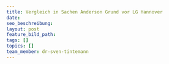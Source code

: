 ```yaml
---
title: Vergleich in Sachen Anderson Grund vor LG Hannover
date:
seo_beschreibung:
layout: post
feature_bild_path:
tags: []
topics: []
team_member: dr-sven-tintemann
---
```

